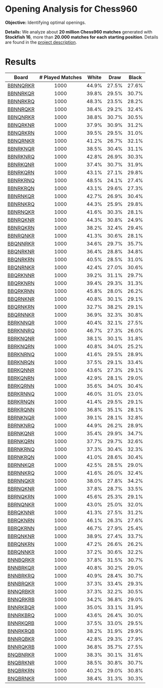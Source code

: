 # Opening Analysis for Chess960

**Objective:** Identifying optimal openings.

**Details:** We analyze about **20 million Chess960 matches** generated with **Stockfish 16**, more than **20.000 matches for each starting position**. Details are found in the [project description](project_description.md).

# Results

| Board                            | # Played Matches        | White           | Draw           | Black           |
|----------------------------------|:-----------------------:|:---------------:|:--------------:|:---------------:|
| [BBNNQRKR](BoardAnalysis/bbnnqrkr.md) | 1000            | 44.9% | 27.5% | 27.6% |
| [BBNNRKQR](BoardAnalysis/bbnnrkqr.md) | 1000            | 39.8% | 29.5% | 30.7% |
| [BBNNRKRQ](BoardAnalysis/bbnnrkrq.md) | 1000            | 48.3% | 23.5% | 28.2% |
| [BBNNRQKR](BoardAnalysis/bbnnrqkr.md) | 1000            | 38.4% | 29.2% | 32.4% |
| [BBNQNRKR](BoardAnalysis/bbnqnrkr.md) | 1000            | 38.8% | 30.7% | 30.5% |
| [BBNQRKNR](BoardAnalysis/bbnqrknr.md) | 1000            | 37.9% | 30.9% | 31.2% |
| [BBNQRKRN](BoardAnalysis/bbnqrkrn.md) | 1000            | 39.5% | 29.5% | 31.0% |
| [BBNQRNKR](BoardAnalysis/bbnqrnkr.md) | 1000            | 41.2% | 26.7% | 32.1% |
| [BBNRKNQR](BoardAnalysis/bbnrknqr.md) | 1000            | 38.5% | 30.4% | 31.1% |
| [BBNRKNRQ](BoardAnalysis/bbnrknrq.md) | 1000            | 42.8% | 26.9% | 30.3% |
| [BBNRKQNR](BoardAnalysis/bbnrkqnr.md) | 1000            | 37.4% | 30.7% | 31.9% |
| [BBNRKQRN](BoardAnalysis/bbnrkqrn.md) | 1000            | 43.1% | 27.1% | 29.8% |
| [BBNRKRNQ](BoardAnalysis/bbnrkrnq.md) | 1000            | 48.5% | 24.1% | 27.4% |
| [BBNRKRQN](BoardAnalysis/bbnrkrqn.md) | 1000            | 43.1% | 29.6% | 27.3% |
| [BBNRNKQR](BoardAnalysis/bbnrnkqr.md) | 1000            | 42.7% | 26.9% | 30.4% |
| [BBNRNKRQ](BoardAnalysis/bbnrnkrq.md) | 1000            | 44.3% | 25.9% | 29.8% |
| [BBNRNQKR](BoardAnalysis/bbnrnqkr.md) | 1000            | 41.6% | 30.3% | 28.1% |
| [BBNRQKNR](BoardAnalysis/bbnrqknr.md) | 1000            | 44.3% | 30.8% | 24.9% |
| [BBNRQKRN](BoardAnalysis/bbnrqkrn.md) | 1000            | 38.2% | 32.4% | 29.4% |
| [BBNRQNKR](BoardAnalysis/bbnrqnkr.md) | 1000            | 41.3% | 30.6% | 28.1% |
| [BBQNNRKR](BoardAnalysis/bbqnnrkr.md) | 1000            | 34.6% | 29.7% | 35.7% |
| [BBQNRKNR](BoardAnalysis/bbqnrknr.md) | 1000            | 36.4% | 28.8% | 34.8% |
| [BBQNRKRN](BoardAnalysis/bbqnrkrn.md) | 1000            | 40.5% | 28.5% | 31.0% |
| [BBQNRNKR](BoardAnalysis/bbqnrnkr.md) | 1000            | 42.4% | 27.0% | 30.6% |
| [BBQRKNNR](BoardAnalysis/bbqrknnr.md) | 1000            | 39.2% | 31.1% | 29.7% |
| [BBQRKNRN](BoardAnalysis/bbqrknrn.md) | 1000            | 39.4% | 29.3% | 31.3% |
| [BBQRKRNN](BoardAnalysis/bbqrkrnn.md) | 1000            | 45.8% | 28.0% | 26.2% |
| [BBQRNKNR](BoardAnalysis/bbqrnknr.md) | 1000            | 40.8% | 30.1% | 29.1% |
| [BBQRNKRN](BoardAnalysis/bbqrnkrn.md) | 1000            | 32.7% | 38.2% | 29.1% |
| [BBQRNNKR](BoardAnalysis/bbqrnnkr.md) | 1000            | 36.9% | 32.3% | 30.8% |
| [BBRKNNQR](BoardAnalysis/bbrknnqr.md) | 1000            | 40.4% | 32.1% | 27.5% |
| [BBRKNNRQ](BoardAnalysis/bbrknnrq.md) | 1000            | 46.7% | 27.3% | 26.0% |
| [BBRKNQNR](BoardAnalysis/bbrknqnr.md) | 1000            | 38.1% | 30.1% | 31.8% |
| [BBRKNQRN](BoardAnalysis/bbrknqrn.md) | 1000            | 40.8% | 34.0% | 25.2% |
| [BBRKNRNQ](BoardAnalysis/bbrknrnq.md) | 1000            | 41.6% | 29.5% | 28.9% |
| [BBRKNRQN](BoardAnalysis/bbrknrqn.md) | 1000            | 37.5% | 29.1% | 33.4% |
| [BBRKQNNR](BoardAnalysis/bbrkqnnr.md) | 1000            | 43.6% | 27.3% | 29.1% |
| [BBRKQNRN](BoardAnalysis/bbrkqnrn.md) | 1000            | 42.9% | 28.1% | 29.0% |
| [BBRKQRNN](BoardAnalysis/bbrkqrnn.md) | 1000            | 35.6% | 34.0% | 30.4% |
| [BBRKRNNQ](BoardAnalysis/bbrkrnnq.md) | 1000            | 46.0% | 31.0% | 23.0% |
| [BBRKRNQN](BoardAnalysis/bbrkrnqn.md) | 1000            | 41.4% | 29.5% | 29.1% |
| [BBRKRQNN](BoardAnalysis/bbrkrqnn.md) | 1000            | 36.8% | 35.1% | 28.1% |
| [BBRNKNQR](BoardAnalysis/bbrnknqr.md) | 1000            | 39.1% | 28.1% | 32.8% |
| [BBRNKNRQ](BoardAnalysis/bbrnknrq.md) | 1000            | 44.9% | 26.2% | 28.9% |
| [BBRNKQNR](BoardAnalysis/bbrnkqnr.md) | 1000            | 35.4% | 29.9% | 34.7% |
| [BBRNKQRN](BoardAnalysis/bbrnkqrn.md) | 1000            | 37.7% | 29.7% | 32.6% |
| [BBRNKRNQ](BoardAnalysis/bbrnkrnq.md) | 1000            | 37.3% | 30.4% | 32.3% |
| [BBRNKRQN](BoardAnalysis/bbrnkrqn.md) | 1000            | 41.0% | 28.6% | 30.4% |
| [BBRNNKQR](BoardAnalysis/bbrnnkqr.md) | 1000            | 42.5% | 28.5% | 29.0% |
| [BBRNNKRQ](BoardAnalysis/bbrnnkrq.md) | 1000            | 41.6% | 26.0% | 32.4% |
| [BBRNNQKR](BoardAnalysis/bbrnnqkr.md) | 1000            | 38.0% | 27.8% | 34.2% |
| [BBRNQKNR](BoardAnalysis/bbrnqknr.md) | 1000            | 37.8% | 28.7% | 33.5% |
| [BBRNQKRN](BoardAnalysis/bbrnqkrn.md) | 1000            | 45.6% | 25.3% | 29.1% |
| [BBRNQNKR](BoardAnalysis/bbrnqnkr.md) | 1000            | 43.0% | 25.0% | 32.0% |
| [BBRQKNNR](BoardAnalysis/bbrqknnr.md) | 1000            | 41.3% | 27.5% | 31.2% |
| [BBRQKNRN](BoardAnalysis/bbrqknrn.md) | 1000            | 46.1% | 26.3% | 27.6% |
| [BBRQKRNN](BoardAnalysis/bbrqkrnn.md) | 1000            | 46.7% | 27.9% | 25.4% |
| [BBRQNKNR](BoardAnalysis/bbrqnknr.md) | 1000            | 38.9% | 27.4% | 33.7% |
| [BBRQNKRN](BoardAnalysis/bbrqnkrn.md) | 1000            | 47.2% | 26.6% | 26.2% |
| [BBRQNNKR](BoardAnalysis/bbrqnnkr.md) | 1000            | 37.2% | 30.6% | 32.2% |
| [BNNBQRKR](BoardAnalysis/bnnbqrkr.md) | 1000            | 37.8% | 31.5% | 30.7% |
| [BNNBRKQR](BoardAnalysis/bnnbrkqr.md) | 1000            | 40.8% | 30.2% | 29.0% |
| [BNNBRKRQ](BoardAnalysis/bnnbrkrq.md) | 1000            | 40.9% | 28.4% | 30.7% |
| [BNNBRQKR](BoardAnalysis/bnnbrqkr.md) | 1000            | 37.3% | 33.4% | 29.3% |
| [BNNQRBKR](BoardAnalysis/bnnqrbkr.md) | 1000            | 37.3% | 32.2% | 30.5% |
| [BNNQRKRB](BoardAnalysis/bnnqrkrb.md) | 1000            | 34.2% | 36.8% | 29.0% |
| [BNNRKBQR](BoardAnalysis/bnnrkbqr.md) | 1000            | 35.0% | 33.1% | 31.9% |
| [BNNRKBRQ](BoardAnalysis/bnnrkbrq.md) | 1000            | 43.6% | 26.4% | 30.0% |
| [BNNRKQRB](BoardAnalysis/bnnrkqrb.md) | 1000            | 37.5% | 33.0% | 29.5% |
| [BNNRKRQB](BoardAnalysis/bnnrkrqb.md) | 1000            | 38.2% | 31.9% | 29.9% |
| [BNNRQBKR](BoardAnalysis/bnnrqbkr.md) | 1000            | 42.8% | 29.3% | 27.9% |
| [BNNRQKRB](BoardAnalysis/bnnrqkrb.md) | 1000            | 36.8% | 35.7% | 27.5% |
| [BNQBNRKR](BoardAnalysis/bnqbnrkr.md) | 1000            | 38.3% | 30.1% | 31.6% |
| [BNQBRKNR](BoardAnalysis/bnqbrknr.md) | 1000            | 38.5% | 30.8% | 30.7% |
| [BNQBRKRN](BoardAnalysis/bnqbrkrn.md) | 1000            | 40.2% | 29.0% | 30.8% |
| [BNQBRNKR](BoardAnalysis/bnqbrnkr.md) | 1000            | 38.4% | 31.3% | 30.3% |
